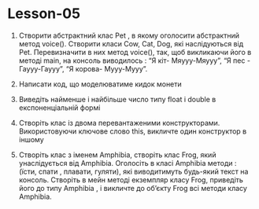 # Lesson-05

1. Створити абстрактний клас Pet , в якому оголосити абстрактний метод voice(). Створити класи Cow, Cat, Dog, які наслідуються від Pet. Перевизначити в них метод voice(), так, щоб викликаючи його в методі main, на консоль виводилось : “Я кіт- Мяууу-Мяууу”, “Я пес - Гаууу-Гаууу”, “Я корова- Мууу-Мууу”.

2. Написати код, що моделюватиме кидок монети

3. Виведіть найменше і найбільше число типу float і double в експоненціальній формі

4. Створіть клас із двома перевантаженими конструкторами. Використовуючи ключове слово this, викличте один конструктор в іншому

5. Створіть клас з іменем Amphibia, створіть клас Frog, який унаслідується від Amphibia. Оголосіть в класі Amphibia методи : (їсти, спати , плавати, гуляти), які виводитимуть будь-який текст на консоль. Створіть в мейн методі екземпляр класу Frog, приведіть його до типу Amphibia , і викличте до об’єкту Frog всі методи класу Amphibia.
